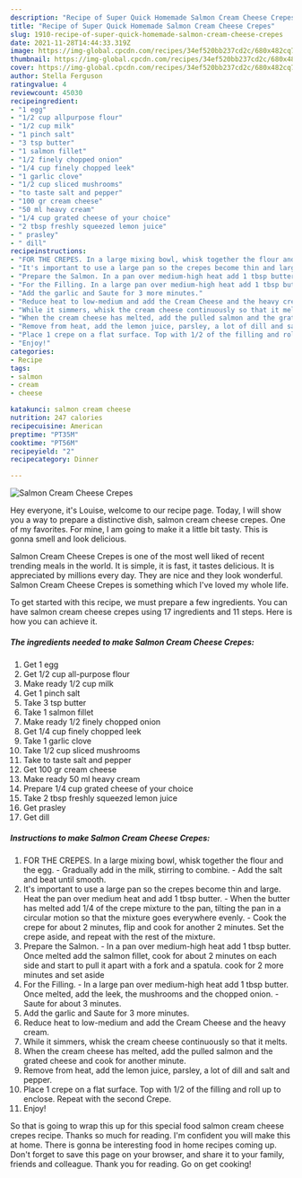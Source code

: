 ```yaml
---
description: "Recipe of Super Quick Homemade Salmon Cream Cheese Crepes"
title: "Recipe of Super Quick Homemade Salmon Cream Cheese Crepes"
slug: 1910-recipe-of-super-quick-homemade-salmon-cream-cheese-crepes
date: 2021-11-28T14:44:33.319Z
image: https://img-global.cpcdn.com/recipes/34ef520bb237cd2c/680x482cq70/salmon-cream-cheese-crepes-recipe-main-photo.jpg
thumbnail: https://img-global.cpcdn.com/recipes/34ef520bb237cd2c/680x482cq70/salmon-cream-cheese-crepes-recipe-main-photo.jpg
cover: https://img-global.cpcdn.com/recipes/34ef520bb237cd2c/680x482cq70/salmon-cream-cheese-crepes-recipe-main-photo.jpg
author: Stella Ferguson
ratingvalue: 4
reviewcount: 45030
recipeingredient:
- "1 egg"
- "1/2 cup allpurpose flour"
- "1/2 cup milk"
- "1 pinch salt"
- "3 tsp butter"
- "1 salmon fillet"
- "1/2 finely chopped onion"
- "1/4 cup finely chopped leek"
- "1 garlic clove"
- "1/2 cup sliced mushrooms"
- "to taste salt and pepper"
- "100 gr cream cheese"
- "50 ml heavy cream"
- "1/4 cup grated cheese of your choice"
- "2 tbsp freshly squeezed lemon juice"
- " prasley"
- " dill"
recipeinstructions:
- "FOR THE CREPES. In a large mixing bowl, whisk together the flour and the egg. Gradually add in the milk, stirring to combine. Add the salt and beat until smooth."
- "It's important to use a large pan so the crepes become thin and large. Heat the pan over medium heat and add 1 tbsp butter. When the butter has melted add 1/4 of the crepe mixture to the pan, tilting the pan in a circular motion so that the mixture goes everywhere evenly. Cook the crepe for about 2 minutes, flip and cook for another 2 minutes. Set the crepe aside, and repeat with the rest of the mixture."
- "Prepare the Salmon. In a pan over medium-high heat add 1 tbsp butter. Once melted add the salmon fillet, cook for about 2 minutes on each side and start to pull it apart with a fork and a spatula. cook for 2 more minutes and set aside"
- "For the Filling. In a large pan over medium-high heat add 1 tbsp butter. Once melted, add the leek, the mushrooms and the chopped onion. Saute for about 3 minutes."
- "Add the garlic and Saute for 3 more minutes."
- "Reduce heat to low-medium and add the Cream Cheese and the heavy cream."
- "While it simmers, whisk the cream cheese continuously so that it melts."
- "When the cream cheese has melted, add the pulled salmon and the grated cheese and cook for another minute."
- "Remove from heat, add the lemon juice, parsley, a lot of dill and salt and pepper."
- "Place 1 crepe on a flat surface. Top with 1/2 of the filling and roll up to enclose. Repeat with the second Crepe."
- "Enjoy!"
categories:
- Recipe
tags:
- salmon
- cream
- cheese

katakunci: salmon cream cheese 
nutrition: 247 calories
recipecuisine: American
preptime: "PT35M"
cooktime: "PT56M"
recipeyield: "2"
recipecategory: Dinner

---
```



![Salmon Cream Cheese Crepes](https://img-global.cpcdn.com/recipes/34ef520bb237cd2c/680x482cq70/salmon-cream-cheese-crepes-recipe-main-photo.jpg)

Hey everyone, it's Louise, welcome to our recipe page. Today, I will show you a way to prepare a distinctive dish, salmon cream cheese crepes. One of my favorites. For mine, I am going to make it a little bit tasty. This is gonna smell and look delicious.

Salmon Cream Cheese Crepes is one of the most well liked of recent trending meals in the world. It is simple, it is fast, it tastes delicious. It is appreciated by millions every day. They are nice and they look wonderful. Salmon Cream Cheese Crepes is something which I've loved my whole life.




To get started with this recipe, we must prepare a few ingredients. You can have salmon cream cheese crepes using 17 ingredients and 11 steps. Here is how you can achieve it.

<!--inarticleads1-->

##### The ingredients needed to make Salmon Cream Cheese Crepes:

1. Get 1 egg
1. Get 1/2 cup all-purpose flour
1. Make ready 1/2 cup milk
1. Get 1 pinch salt
1. Take 3 tsp butter
1. Take 1 salmon fillet
1. Make ready 1/2 finely chopped onion
1. Get 1/4 cup finely chopped leek
1. Take 1 garlic clove
1. Take 1/2 cup sliced mushrooms
1. Take to taste salt and pepper
1. Get 100 gr cream cheese
1. Make ready 50 ml heavy cream
1. Prepare 1/4 cup grated cheese of your choice
1. Take 2 tbsp freshly squeezed lemon juice
1. Get  prasley
1. Get  dill




<!--inarticleads2-->

##### Instructions to make Salmon Cream Cheese Crepes:

1. FOR THE CREPES. In a large mixing bowl, whisk together the flour and the egg. - Gradually add in the milk, stirring to combine. - Add the salt and beat until smooth.
1. It's important to use a large pan so the crepes become thin and large. Heat the pan over medium heat and add 1 tbsp butter. - When the butter has melted add 1/4 of the crepe mixture to the pan, tilting the pan in a circular motion so that the mixture goes everywhere evenly. - Cook the crepe for about 2 minutes, flip and cook for another 2 minutes. Set the crepe aside, and repeat with the rest of the mixture.
1. Prepare the Salmon. - In a pan over medium-high heat add 1 tbsp butter. Once melted add the salmon fillet, cook for about 2 minutes on each side and start to pull it apart with a fork and a spatula. cook for 2 more minutes and set aside
1. For the Filling. - In a large pan over medium-high heat add 1 tbsp butter. Once melted, add the leek, the mushrooms and the chopped onion. - Saute for about 3 minutes.
1. Add the garlic and Saute for 3 more minutes.
1. Reduce heat to low-medium and add the Cream Cheese and the heavy cream.
1. While it simmers, whisk the cream cheese continuously so that it melts.
1. When the cream cheese has melted, add the pulled salmon and the grated cheese and cook for another minute.
1. Remove from heat, add the lemon juice, parsley, a lot of dill and salt and pepper.
1. Place 1 crepe on a flat surface. Top with 1/2 of the filling and roll up to enclose. Repeat with the second Crepe.
1. Enjoy!




So that is going to wrap this up for this special food salmon cream cheese crepes recipe. Thanks so much for reading. I'm confident you will make this at home. There is gonna be interesting food in home recipes coming up. Don't forget to save this page on your browser, and share it to your family, friends and colleague. Thank you for reading. Go on get cooking!
